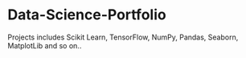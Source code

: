 # Data-Science-Portfolio
Projects includes Scikit Learn, TensorFlow, NumPy, Pandas, Seaborn, MatplotLib and so on..
